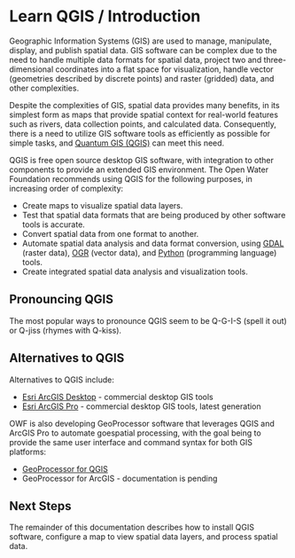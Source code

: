 # Learn QGIS / Introduction #

Geographic Information Systems (GIS) are used to manage, manipulate, display, and publish spatial data.
GIS software can be complex due to the need to handle multiple data formats for spatial data,
project two and three-dimensional coordinates into a flat space for visualization,
handle vector (geometries described by discrete points) and raster (gridded) data, and other complexities.

Despite the complexities of GIS, spatial data provides many benefits,
in its simplest form as maps that provide spatial context for real-world features such as rivers,
data collection points, and calculated data.
Consequently, there is a need to utilize GIS software tools as efficiently as possible for simple tasks,
and [Quantum GIS (QGIS)](https://qgis.org/en/site/index.html) can meet this need.

QGIS is free open source desktop GIS software, with integration to other components to provide
an extended GIS environment.
The Open Water Foundation recommends using QGIS for the following purposes,
in increasing order of complexity:

* Create maps to visualize spatial data layers.
* Test that spatial data formats that are being produced by other software tools is accurate.
* Convert spatial data from one format to another.
* Automate spatial data analysis and data format conversion, using
[GDAL](https://en.wikipedia.org/wiki/GDAL) (raster data),
[OGR](http://www.gdal.org/ogr_utilities.html) (vector data),
and [Python](https://www.python.org/) (programming language) tools.
* Create integrated spatial data analysis and visualization tools.

## Pronouncing QGIS ##

The most popular ways to pronounce QGIS seem to be Q-G-I-S (spell it out) or Q-jiss (rhymes with Q-kiss).

## Alternatives to QGIS ##

Alternatives to QGIS include:

* [Esri ArcGIS Desktop](http://desktop.arcgis.com/en/) - commercial desktop GIS tools
* [Esri ArcGIS Pro](https://pro.arcgis.com/en/pro-app/) - commercial desktop GIS tools, latest generation

OWF is also developing GeoProcessor software that leverages QGIS and ArcGIS Pro to automate goespatial processing,
with the goal being to provide the same user interface and command syntax for both GIS platforms:

* [GeoProcessor for QGIS](http://learn.openwaterfoundation.org/owf-app-geoprocessor-python-doc-user/)
* GeoProcessor for ArcGIS - documentation is pending

## Next Steps ##

The remainder of this documentation describes how to install QGIS software, configure a map to view spatial data layers,
and process spatial data.
